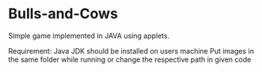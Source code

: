 # Bulls-and-Cows
Simple game implemented in JAVA using applets.

Requirement: Java JDK should be installed on users machine
Put images in the same folder while running or change the respective path in given code
